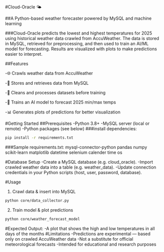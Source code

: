 #Cloud-Oracle 🌤️

##A Python-based weather forecaster powered by MySQL and machine learning

###Cloud-Oracle predicts the lowest and highest temperatures for 2025 using historical weather data crawled from AccuWeather.
The data is stored in MySQL, retrieved for preprocessing, and then used to train an AI/ML model for forecasting.
Results are visualized with plots to make predictions easier to interpret.

##Features

  -🌐 Crawls weather data from AccuWeather

  -💾 Stores and retrieves data from MySQL

  -🧹 Cleans and processes datasets before training

  -🤖 Trains an AI model to forecast 2025 min/max temps

  -📊 Generates plots of predictions for better visualization

#Getting Started
##Prerequisites
  -Python 3.8+
  -MySQL server (local or remote)
  -Python packages (see below)
###install dependencies:
```bash
pip install -r requirements.txt
```
###Sample requirements.txt:
mysql-connector-python
pandas
numpy
scikit-learn
matplotlib
datetime
selenium
calender
time
os

#Database Setup
  -Create a MySQL database (e.g. cloud_oracle).
  -Import crawled weather data into a table (e.g. weather_data).
  -Update connection credentials in your Python scripts (host, user, password, database).

#Usage
1. Crawl data & insert into MySQL
```bash
python core/data_collector.py
```
2. Train model & plot predictions
```bash
python core/weather_forecast_model
```
#Expected Output:
  -A plot that shows the high and low temperatures in all days of the months
#Limitations
  -Predictions are experimental — based only on crawled AccuWeather data
  -Not a substitute for official meteorological forecasts
  -Intended for educational and research purposes
